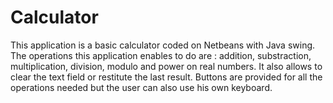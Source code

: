 # Calculator

This application is a basic calculator coded on Netbeans with Java swing.
The operations this application enables to do are : addition, substraction, multiplication, division, 
modulo and power on real numbers. It also allows to clear the text field or restitute the last result. 
Buttons are provided for all the operations needed but the user can also use his own keyboard.

